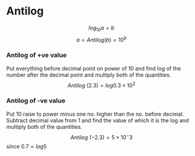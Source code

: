 # Antilog
$$log_{10} a=b$$
$$a=Antilog(b) = 10^b$$
### Antilog of +ve value
Put everything before decimal point on power of 10 and find log of the number after the decimal point and multiply both of the quantities.
$$Antilog \ (2.3) = log 0.3 \times 10^2$$

### Antilog of -ve value
Put 10 raise to power minus one no. higher than the no. before decimal.
Subtract decimal value from 1 and find the value of which it is the log and multiply both of the quantities.
 $$Antilog \ (-2.3) = 5 \times 10^-3$$
 since $0.7 = log5$
 
 